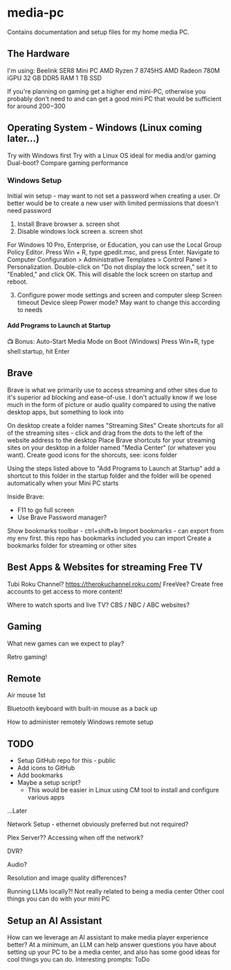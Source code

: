 # media-pc
Contains documentation and setup files for my home media PC.

## The Hardware

I'm using: 
Beelink SER8 Mini PC
AMD Ryzen 7 8745HS
AMD Radeon 780M iGPU
32 GB DDR5 RAM
1 TB SSD

If you're planning on gaming get a higher end mini-PC, otherwise you probably don't need to and can get a good mini PC that would be sufficient for around $200-$300

## Operating System - Windows (Linux coming later...)
Try with Windows first
Try with a Linux OS ideal for media and/or gaming
Dual-boot?
Compare gaming performance

### Windows Setup
Initial win setup - may want to not set a password when creating a user. Or better would be to create a new user with limited permissions that doesn't need password

1. Install Brave browser
   a. screen shot
2. Disable windows lock screen
   a. screen shot

For Windows 10 Pro, Enterprise, or Education, you can use the Local Group Policy Editor. Press Win + R, type gpedit.msc, and press Enter. Navigate to Computer Configuration > Administrative Templates > Control Panel > Personalization. Double-click on "Do not display the lock screen," set it to "Enabled," and click OK. This will disable the lock screen on startup and reboot.

3. Configure power mode settings and screen and computer sleep
Screen timeout
Device sleep
Power mode? May want to change this according to needs

#### Add Programs to Launch at Startup
📺 Bonus: Auto-Start Media Mode on Boot (Windows)
Press Win+R, type shell:startup, hit Enter

## Brave
Brave is what we primarily use to access streaming and other sites due to it's superior ad blocking and ease-of-use. I don't actually know if we lose much in the form of picture or audio quality compared to using the native desktop apps, but something to look into

On desktop create a folder names "Streaming Sites"
Create shortcuts for all of the streaming sites - click and drag from the dots to the left of the website address to the desktop
Place Brave shortcuts for your streaming sites on your desktop in a folder named "Media Center" (or whatever you want).
Create good icons for the shorcuts, see: icons folder 

Using the steps listed above to "Add Programs to Launch at Startup" add a shortcut to this folder in the startup folder and the folder will be opened automatically when your Mini PC starts

Inside Brave:
 * F11 to go full screen
 * Use Brave Password manager?

Show bookmarks toolbar - ctrl+shift+b
Import bookmarks - can export from my env first. this repo has bookmarks included you can import
Create a bookmarks folder for streaming or other sites

## Best Apps & Websites for streaming Free TV
Tubi
Roku Channel? https://therokuchannel.roku.com/
FreeVee?
Create free accounts to get access to more content!

Where to watch sports and live TV? CBS / NBC / ABC websites?

## Gaming

What new games can we expect to play?

Retro gaming!

## Remote
Air mouse 1st

Bluetooth keyboard with built-in mouse as a back up

How to administer remotely Windows remote setup 


## TODO


 * Setup GitHub repo for this - public
 * Add icons to GitHub
 * Add bookmarks
 * Maybe a setup script?
     * This would be easier in Linux using CM tool to install and configure various apps


...Later

Network Setup - ethernet obviously preferred but not required?

Plex Server?? Accessing when off the network?

DVR?

Audio?

Resolution and image quality differences?

Running LLMs locally?! Not really related to being a media center
Other cool things you can do with your mini PC


## Setup an AI Assistant
How can we leverage an AI assistant to make media player experience better?
At a minimum, an LLM can help answer questions you have about setting up your PC to be a media center, and also has some good ideas for cool things you can do. Interesting prompts: ToDo

